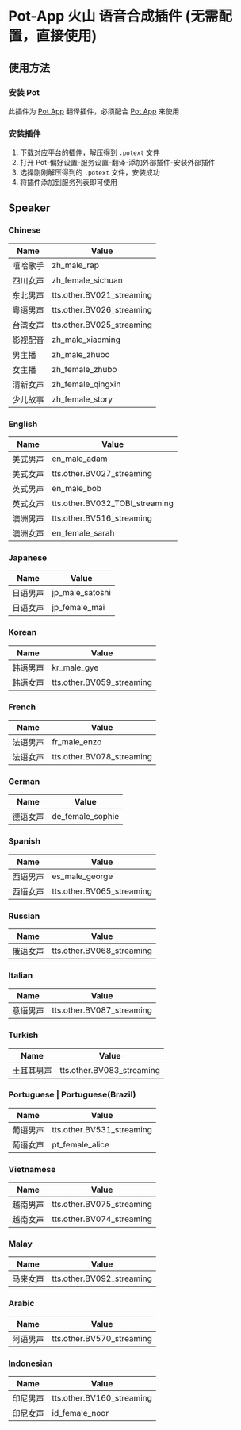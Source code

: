 # Pot-App 火山 语音合成插件 (无需配置，直接使用)

## 使用方法

### 安装 Pot

此插件为 [Pot App](https://github.com/pot-app/pot-desktop) 翻译插件，必须配合 [Pot App](https://github.com/pot-app/pot-desktop) 来使用

### 安装插件

1. 下载对应平台的插件，解压得到 `.potext` 文件
2. 打开 Pot-偏好设置-服务设置-翻译-添加外部插件-安装外部插件
3. 选择刚刚解压得到的 `.potext` 文件，安装成功
4. 将插件添加到服务列表即可使用

## Speaker

### Chinese

| Name |      Value     |
|------|----------------|
| 嘻哈歌手 | zh_male_rap |
| 四川女声 | zh_female_sichuan |
| 东北男声 | tts.other.BV021_streaming |
| 粤语男声 | tts.other.BV026_streaming |
| 台湾女声 | tts.other.BV025_streaming |
| 影视配音 | zh_male_xiaoming |
| 男主播 | zh_male_zhubo |
| 女主播 | zh_female_zhubo |
| 清新女声 | zh_female_qingxin |
| 少儿故事 | zh_female_story |

### English

| Name |      Value     |
|------|----------------|
| 美式男声 | en_male_adam |
| 美式女声 | tts.other.BV027_streaming |
| 英式男声 | en_male_bob |
| 英式女声 | tts.other.BV032_TOBI_streaming |
| 澳洲男声 | tts.other.BV516_streaming |
| 澳洲女声 | en_female_sarah |

### Japanese

| Name |      Value     |
|------|----------------|
| 日语男声 | jp_male_satoshi |
| 日语女声 | jp_female_mai |

### Korean

| Name |      Value     |
|------|----------------|
| 韩语男声 | kr_male_gye |
| 韩语女声 | tts.other.BV059_streaming |

### French

| Name |      Value     |
|------|----------------|
| 法语男声 | fr_male_enzo |
| 法语女声 | tts.other.BV078_streaming |

### German

| Name |      Value     |
|------|----------------|
| 德语女声 | de_female_sophie |

### Spanish

| Name |      Value     |
|------|----------------|
| 西语男声 | es_male_george |
| 西语女声 | tts.other.BV065_streaming |

### Russian

| Name |      Value     |
|------|----------------|
| 俄语女声 | tts.other.BV068_streaming |

### Italian

| Name |      Value     |
|------|----------------|
| 意语男声 | tts.other.BV087_streaming |

### Turkish

| Name |      Value     |
|------|----------------|
| 土耳其男声 | tts.other.BV083_streaming |

### Portuguese | Portuguese(Brazil)

| Name |      Value     |
|------|----------------|
| 葡语男声 | tts.other.BV531_streaming |
| 葡语女声 | pt_female_alice |

### Vietnamese

| Name |      Value     |
|------|----------------|
| 越南男声 | tts.other.BV075_streaming |
| 越南女声 | tts.other.BV074_streaming |

### Malay

| Name |      Value     |
|------|----------------|
| 马来女声 | tts.other.BV092_streaming |

### Arabic 

| Name |      Value     |
|------|----------------|
| 阿语男声 | tts.other.BV570_streaming |

### Indonesian 

| Name |      Value     |
|------|----------------|
| 印尼男声 | tts.other.BV160_streaming |
| 印尼女声 | id_female_noor |
